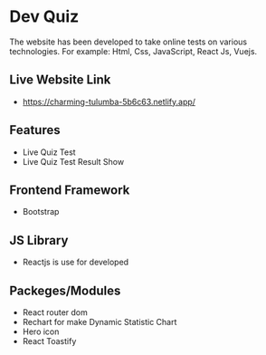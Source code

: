 
# Dev Quiz

The website has been developed to take online tests on various technologies. For example: Html, Css, JavaScript, React Js, Vuejs.

## Live Website Link

- https://charming-tulumba-5b6c63.netlify.app/

## Features

- Live Quiz Test
- Live Quiz Test Result Show

## Frontend Framework
- Bootstrap

## JS Library 
- Reactjs is use for developed 

## Packeges/Modules
- React router dom
- Rechart for make Dynamic Statistic Chart
- Hero icon 
- React Toastify






